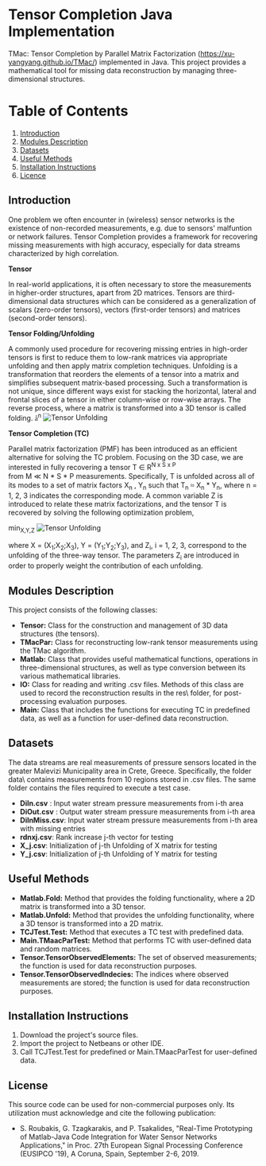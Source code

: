 # Tensor Completion Java Implementation
TMac: Tensor Completion by Parallel Matrix Factorization (https://xu-yangyang.github.io/TMac/) implemented in Java.
This project provides a mathematical tool for missing data reconstruction by managing three-dimensional structures.



# Table of Contents
1. [Introduction](#introduction)
2. [Modules Description](#modules)
3. [Datasets](#datasets)
4. [Useful Methods](#useful)
5. [Installation Instructions](#execution)
6. [Licence](#licence)

## Introduction <a name="introduction"></a>
One problem we often encounter in (wireless) sensor networks is the existence of non-recorded measurements, e.g. due to sensors' malfuntion or network failures.
Tensor Completion provides a framework for recovering missing measurements with high accuracy, especially for data streams characterized by high correlation.  


**Tensor**


In real-world applications, it is often necessary to store the measurements in higher-order structures,
apart from 2D matrices. Tensors are third-dimensional data structures which can be considered as a generalization of scalars (zero-order
tensors), vectors (first-order tensors) and matrices (second-order tensors).

**Tensor Folding/Unfolding**

A commonly used procedure for recovering missing entries in high-order tensors is first to reduce them
to low-rank matrices via appropriate unfolding and then apply matrix completion techniques.
Unfolding is a transformation that reorders the elements of a tensor into a matrix and simplifies 
subsequent matrix-based processing. Such a transformation is not unique, since different ways exist for stacking the horizontal, lateral and frontal slices of a tensor in either column-wise or row-wise arrays.
The reverse process, where a matrix is transformed into a 3D tensor is called folding.
<font face="Symbol">&#229;</font><sup>n</sup>
![Tensor Unfolding](https://github.com/roumpakis/TCJ/blob/master/images/Capture.PNG)



**Tensor Completion (TC)**

Parallel matrix factorization (PMF) has been introduced as an efficient alternative for solving the TC problem.
Focusing on the 3D case, we are interested in fully recovering a tensor T <font face="Symbol">&#8712;</font>
 R<sup>N x S x P </sup>  
   from M  <font face="Symbol">&#8810;</font> N * S * P measurements.
Specifically, T is unfolded across all of its modes to a set of matrix factors X<sub>n</sub> , Y<sub>n</sub>
 such that T<sub>n</sub> <font face="Symbol">&#8776;</font> X<sub>n</sub> * Y<sub>n</sub>, where n = 1, 2, 3 indicates the corresponding
mode. A common variable Z is introduced to relate these matrix factorizations, and the tensor T is recovered by solving the following
optimization problem,

min<sub>X,Y,Z</sub> 
![Tensor Unfolding](https://github.com/roumpakis/TCJ/blob/master/images/min.PNG)




where X = (X<sub>1</sub>;X<sub>2</sub>;X<sub>3</sub>), Y = (Y<sub>1</sub>;Y<sub>2</sub>;Y<sub>3</sub>), 
and Z<sub>i</sub>, i = 1, 2, 3, correspond to the unfolding of the
three-way tensor. The parameters Z<sub>i</sub> are introduced in order to properly weight the contribution
of each unfolding.

## Modules Description <a name="modules"></a>
This project consists of the following classes:

* **Tensor:** Class for the construction and management of 3D data structures (the tensors).
* **TMacPar:** Class for reconstructing low-rank tensor measurements using the TMac algorithm.
* **Matlab:** Class that provides useful mathematical functions, operations in three-dimensional structures, as well as type conversion between its various mathematical libraries.
* **IO:**  Class for reading and writing .csv files. Methods of this class are used to record the reconstruction results in the res\ folder, for post-processing evaluation purposes.
* **Main:** Class that includes the functions for executing TC in predefined data, as well as a function for user-defined data reconstruction.


## Datasets <a name="datasets"></a>
The data streams are real measurements of pressure sensors located in the greater Malevizi Municipality area in Crete, Greece. 
Specifically, the folder data\ contains measurements from 10 regions stored in .csv files. The same folder contains the files required to execute a test case.

* **DiIn.csv**	: Input water stream pressure measurements from i-th area
* **DiOut.csv** : Output water stream pressure measurements from i-th area
* **DiInMiss.csv**: Input water stream pressure measurements from i-th area with missing entries
* **rdnxj.csv**: Rank increase j-th vector for testing
* **X_j.csv**: Initialization of j-th Unfolding of X matrix for testing
* **Y_j.csv**: Initialization of j-th Unfolding of Y matrix for testing

## Useful Methods <a name="useful"></a>

* **Matlab.Fold:** Method that provides the folding functionality, where a 2D matrix is transformed into a 3D tensor.
* **Matlab.Unfold:** Method that provides the unfolding functionality, where a 3D tensor is transformed into a 2D matrix.
* **TCJTest.Test:** Method that executes a TC test with predefined data. 
* **Main.TMaacParTest:** Method that performs TC with user-defined data and random matrices.
* **Tensor.TensorObservedElements:** The set of observed measurements; the function is used for data reconstruction purposes.
* **Tensor.TensorObservedIndecies:** The indices where observed measurements are stored; the function is used for data reconstruction purposes.

## Installation Instructions <a name="execution"></a>
1. Download the project's source files.
2. Import the project to Netbeans or other IDE.
3. Call TCJTest.Test for predefined or Main.TMaacParTest for user-defined data.


## License <a name="licence"></a>
This source code can be used for non-commercial purposes only. Its utilization must acknowledge and cite the following publication:

* S. Roubakis, G. Tzagkarakis, and P. Tsakalides, "Real-Time Prototyping of Matlab-Java Code Integration for Water Sensor Networks Applications," in Proc. 27th European Signal Processing Conference (EUSIPCO '19), A Coruna, Spain, September 2-6, 2019.  